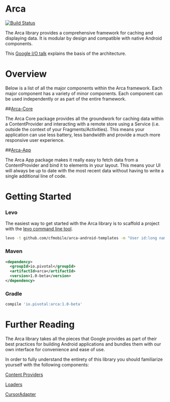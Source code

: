 # Arca
[![Build Status](https://travis-ci.org/cfmobile/arca-android.svg?branch=dev)](https://travis-ci.org/cfmobile/arca-android)

The Arca library provides a comprehensive framework for caching and displaying data. It is modular by design and compatible with native Android components.

This [Google I/O talk](http://www.youtube.com/watch?v=xHXn3Kg2IQE) explains the basis of the architecture.

# Overview

Below is a list of all the major components within the Arca framework. Each major component has a variety of minor components. Each component can be used independently or as part of the entire framework.

##[Arca-Core](arca-core)

The Arca Core package provides all the groundwork for caching data within a ContentProvider and interacting with a remote store using a Service (i.e. outside the context of your Fragments/Activities). This means your application can use less battery, less bandwidth and provide a much more responsive user experience.

##[Arca-App](arca-app)

The Arca App package makes it really easy to fetch data from a ContentProvider and bind it to elements in your layout. This means your UI will always be up to date with the most recent data without having to write a single additional line of code.

# Getting Started

### Levo

The easiest way to get started with the Arca library is to scaffold a project with the [levo command line tool](https://github.com/cfmobile/levo).

```bash
levo -t github.com/cfmobile/arca-android-templates -m "User id:long name:string age:int"
```

### Maven

```xml
<dependency>
  <groupId>io.pivotal</groupId>
  <artifactId>arca</artifactId>
  <version>1.0-beta</version>
</dependency>
```

### Gradle

```groovy
compile 'io.pivotal:arca:1.0-beta'
```

# Further Reading

The Arca library takes all the pieces that Google provides as part of their best practices for building Android applications and bundles them with our own interface for convenience and ease of use.

In order to fully understand the entirety of this library you should familiarize yourself with the following components:

[Content Providers](http://developer.android.com/guide/topics/providers/content-providers.html)

[Loaders](http://developer.android.com/guide/components/loaders.html)

[CursorAdapter](http://developer.android.com/reference/android/widget/CursorAdapter.html)
